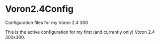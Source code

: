 # Voron2.4Config
Configuration files for my Voron 2.4 300

This is the active configuration for my first (and currently only) Voron 2.4 300x300.
